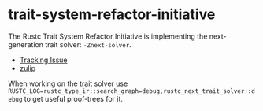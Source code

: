 # trait-system-refactor-initiative

The Rustc Trait System Refactor Initiative is implementing the next-generation
trait solver: `-Znext-solver`.

- [Tracking Issue](https://github.com/rust-lang/rust/issues/107374)
- [zulip](https://rust-lang.zulipchat.com/#channels/364551/t-types.2Ftrait-system-refactor/general)

When working on the trait solver use `RUSTC_LOG=rustc_type_ir::search_graph=debug,rustc_next_trait_solver::debug` to get useful proof-trees for it.

